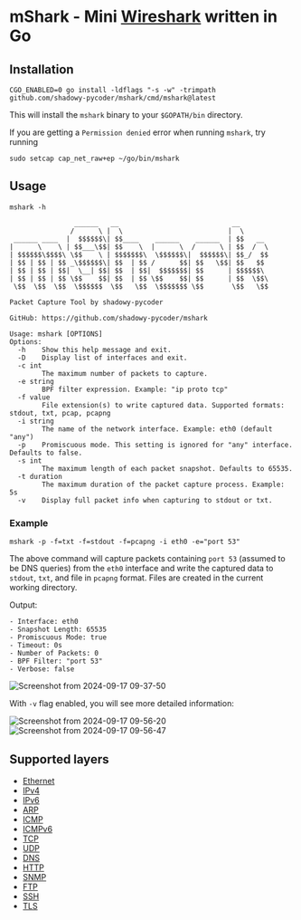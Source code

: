 # mShark - Mini [Wireshark](https://www.wireshark.org/) written in Go


## Installation

```shell
CGO_ENABLED=0 go install -ldflags "-s -w" -trimpath github.com/shadowy-pycoder/mshark/cmd/mshark@latest
```
This will install the `mshark` binary to your `$GOPATH/bin` directory.

If you are getting a `Permission denied` error when running `mshark`, try running 
```shell
sudo setcap cap_net_raw+ep ~/go/bin/mshark
```

## Usage

```shell
mshark -h

                ______   __                            __       
               /      \ |  \                          |  \      
 ______ ____  |  $$$$$$\| $$____    ______    ______  | $$   __ 
|      \    \ | $$___\$$| $$    \  |      \  /      \ | $$  /  \
| $$$$$$\$$$$\ \$$    \ | $$$$$$$\  \$$$$$$\|  $$$$$$\| $$_/  $$
| $$ | $$ | $$ _\$$$$$$\| $$  | $$ /      $$| $$   \$$| $$   $$ 
| $$ | $$ | $$|  \__| $$| $$  | $$|  $$$$$$$| $$      | $$$$$$\ 
| $$ | $$ | $$ \$$    $$| $$  | $$ \$$    $$| $$      | $$  \$$\
 \$$  \$$  \$$  \$$$$$$  \$$   \$$  \$$$$$$$ \$$       \$$   \$$
                                                                                                                                                                                              
Packet Capture Tool by shadowy-pycoder 

GitHub: https://github.com/shadowy-pycoder/mshark

Usage: mshark [OPTIONS]
Options:
  -h    Show this help message and exit.
  -D    Display list of interfaces and exit.
  -c int
        The maximum number of packets to capture.
  -e string
        BPF filter expression. Example: "ip proto tcp"
  -f value
        File extension(s) to write captured data. Supported formats: stdout, txt, pcap, pcapng
  -i string
        The name of the network interface. Example: eth0 (default "any")
  -p    Promiscuous mode. This setting is ignored for "any" interface. Defaults to false.
  -s int
        The maximum length of each packet snapshot. Defaults to 65535.
  -t duration
        The maximum duration of the packet capture process. Example: 5s
  -v	Display full packet info when capturing to stdout or txt.
``` 

### Example

```shell
mshark -p -f=txt -f=stdout -f=pcapng -i eth0 -e="port 53"
```
The above command will capture packets containing `port 53` (assumed to be DNS queries) from the `eth0` interface and write the captured data to `stdout`, `txt`, and file in `pcapng` format. Files are created in the current working directory.

Output:

```shell
- Interface: eth0
- Snapshot Length: 65535
- Promiscuous Mode: true
- Timeout: 0s
- Number of Packets: 0
- BPF Filter: "port 53"
- Verbose: false
```
![Screenshot from 2024-09-17 09-37-50](https://github.com/user-attachments/assets/44c233ee-85a4-43f2-8f65-1ef239362bab)

With `-v` flag enabled, you will see more detailed information:


![Screenshot from 2024-09-17 09-56-20](https://github.com/user-attachments/assets/11539ea7-779e-4faf-8fce-2eea9ab653c7)
![Screenshot from 2024-09-17 09-56-47](https://github.com/user-attachments/assets/26b6353d-d312-40c5-9917-3f2f7bb8abdc)

## Supported layers

- [Ethernet](https://en.wikipedia.org/wiki/Ethernet_frame) 
- [IPv4](https://en.wikipedia.org/wiki/IPv4)
- [IPv6](https://en.wikipedia.org/wiki/IPv6)
- [ARP](https://en.wikipedia.org/wiki/Address_Resolution_Protocol)
- [ICMP](https://en.wikipedia.org/wiki/Internet_Control_Message_Protocol)
- [ICMPv6](https://en.wikipedia.org/wiki/Internet_Control_Message_Protocol_for_IPv6)
- [TCP](https://en.wikipedia.org/wiki/Transmission_Control_Protocol)
- [UDP](https://en.wikipedia.org/wiki/User_Datagram_Protocol)
- [DNS](https://en.wikipedia.org/wiki/Domain_Name_System)
- [HTTP](https://en.wikipedia.org/wiki/Hypertext_Transfer_Protocol)
- [SNMP](https://en.wikipedia.org/wiki/Simple_Network_Management_Protocol)
- [FTP](https://en.wikipedia.org/wiki/File_Transfer_Protocol)
- [SSH](https://en.wikipedia.org/wiki/Secure_Shell)
- [TLS](https://en.wikipedia.org/wiki/Transport_Layer_Security)


